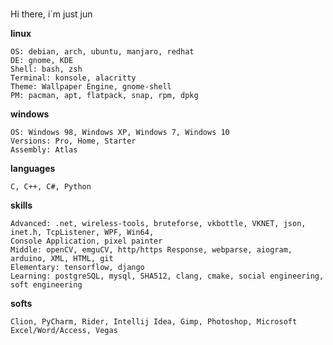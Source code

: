 #####
Hi there, i`m just jun

<b align="center">linux</b>

    OS: debian, arch, ubuntu, manjaro, redhat
    DE: gnome, KDE
    Shell: bash, zsh
    Terminal: konsole, alacritty
    Theme: Wallpaper Engine, gnome-shell
    PM: pacman, apt, flatpack, snap, rpm, dpkg 
<b align="center">windows</b>

    OS: Windows 98, Windows XP, Windows 7, Windows 10
    Versions: Pro, Home, Starter
    Assembly: Atlas 
<b align="center">languages</b>

    C, C++, C#, Python
<b align="center">skills</b>

    Advanced: .net, wireless-tools, bruteforse, vkbottle, VKNET, json, inet.h, TcpListener, WPF, Win64, 
    Console Application, pixel painter
    Middle: openCV, emguCV, http/https Response, webparse, aiogram, arduino, XML, HTML, git
    Elementary: tensorflow, django 
    Learning: postgreSQL, mysql, SHA512, clang, cmake, social engineering, soft engineering
<b align="center">softs</b>

    Clion, PyCharm, Rider, Intellij Idea, Gimp, Photoshop, Microsoft Excel/Word/Access, Vegas
    
    
    
